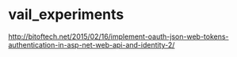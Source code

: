 # vail_experiments
http://bitoftech.net/2015/02/16/implement-oauth-json-web-tokens-authentication-in-asp-net-web-api-and-identity-2/
